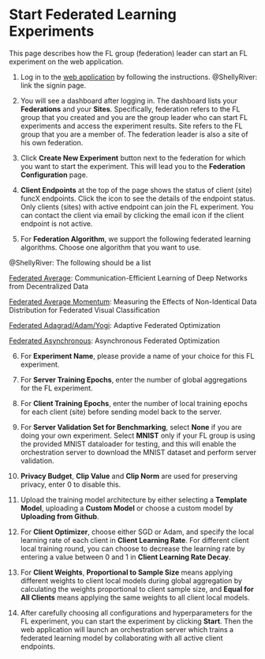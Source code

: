 # Start Federated Learning Experiments

This page describes how the FL group (federation) leader can start an FL experiment on the web application.

1. Log in to the [web application](https://appflx.link)  by following the instructions. @ShellyRiver: link the signin page.

2. You will see a dashboard after logging in. The dashboard lists your **Federations** and your **Sites**. Specifically, federation refers to the FL group that you created and you are the group leader who can start FL experiments and access the experiment results. Site refers to the FL group that you are a member of. The federation leader is also a site of his own federation.

3. Click **Create New Experiment** button next to the federation for which you want to start the experiment. This will lead you to the **Federation Configuration** page.

4. **Client Endpoints** at the top of the page shows the status of client (site) funcX endpoints. Click the icon to see the details of the endpoint status. Only clients (sites) with active endpoint can join the FL experiment. You can contact the client via email by clicking the email icon if the client endpoint is not active.

5. For **Federation Algorithm**, we support the following federated learning algorithms. Choose one algorithm that you want to use.

@ShellyRiver: The following should be a list

[Federated Average](https://proceedings.mlr.press/v54/mcmahan17a/mcmahan17a.pdf): Communication-Efficient Learning of Deep Networks from Decentralized Data

[Federated Average Momentum](https://arxiv.org/pdf/1909.06335.pdf): Measuring the Effects of Non-Identical Data Distribution for Federated Visual Classification

[Federated Adagrad/Adam/Yogi](https://arxiv.org/pdf/2003.00295.pdf): Adaptive Federated Optimization

[Federated Asynchronous](https://arxiv.org/pdf/1903.03934.pdf): Asynchronous Federated Optimization

6. For **Experiment Name**, please provide a name of your choice for this FL experiment.

7. For **Server Training Epochs**, enter the number of global aggregations for the FL experiment.

8. For **Client Training Epochs**, enter the number of local training epochs for each client (site) before sending model back to the server.

9. For **Server Validation Set for Benchmarking**, select **None** if you are doing your own experiment. Select **MNIST** only if your FL group is using the provided MNIST dataloader for testing, and this will enable the orchestration server to download the MNIST dataset and perform server validation.

10. **Privacy Budget**, **Clip Value** and **Clip Norm** are used for preserving privacy, enter 0 to disable this.

11. Upload the training model architecture by either selecting a **Template Model**, uploading a **Custom Model** or choose a custom model by **Uploading from Github**.

12. For **Client Optimizer**, choose either SGD or Adam, and specify the local learning rate of each client in **Client Learning Rate**. For different client local training round, you can choose to decrease the learning rate by entering a value between 0 and 1 in **Client Learning Rate Decay**. 

13. For **Client Weights**, **Proportional to Sample Size** means applying different weights to client local models during global aggregation by calculating the weights proportional to client sample size, and **Equal for All Clients** means applying the same weights to all client local models.

14. After carefully choosing all configurations and hyperparameters for the FL experiment, you can start the experiment by clicking **Start**. Then the web application will launch an orchestration server which trains a federated learning model by collaborating with all active client endpoints.